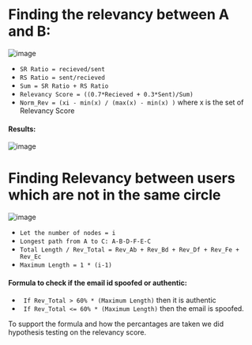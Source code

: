 # Finding the relevancy between A and B:

![image](https://user-images.githubusercontent.com/74897823/186653297-e44535ce-b4b6-4ed0-b444-f39dfc0e5808.png)

* ```SR Ratio = recieved/sent```
* ```RS Ratio = sent/recieved```
* ```Sum = SR Ratio + RS Ratio```
* ```Relevancy Score = ((0.7*Recieved + 0.3*Sent)/Sum)```
* ```Norm_Rev = (xi - min(x) / (max(x) - min(x) )```
where x is the set of Relevancy Score

#### Results: 
![image](https://user-images.githubusercontent.com/74897823/186653448-92077409-82d9-4f55-933b-d6b1c4b41e7d.png)


# Finding Relevancy between users which are not in the same circle

![image](https://user-images.githubusercontent.com/74897823/186653579-619e0dd8-fb5d-4d28-a50f-9c9f55807a14.png)

* ```Let the number of nodes = i```
* ```Longest path from A to C: A-B-D-F-E-C```
* ```Total Length / Rev_Total = Rev_Ab + Rev_Bd + Rev_Df + Rev_Fe + Rev_Ec```
* ```Maximum Length = 1 * (i-1) ```
#### Formula to check if the email id spoofed or authentic:

* ``` If Rev_Total > 60% * (Maximum Length)``` then it is authentic
* ``` If Rev_Total <= 60% * (Maximum Length)``` then the email is spoofed.

To support the formula and how the percantages are taken we did hypothesis testing on the relevancy score.
